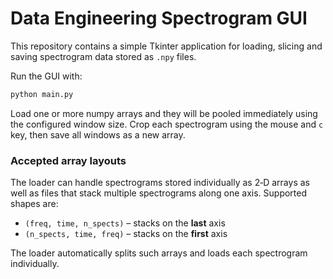 # Data Engineering Spectrogram GUI

This repository contains a simple Tkinter application for loading, slicing and saving spectrogram data stored as `.npy` files.

Run the GUI with:

```bash
python main.py
```

Load one or more numpy arrays and they will be pooled immediately using the configured window size. Crop each spectrogram using the mouse and `c` key, then save all windows as a new array.

### Accepted array layouts

The loader can handle spectrograms stored individually as 2‑D arrays as well as files
that stack multiple spectrograms along one axis. Supported shapes are:

- ``(freq, time, n_spects)`` – stacks on the **last** axis
- ``(n_spects, time, freq)`` – stacks on the **first** axis

The loader automatically splits such arrays and loads each spectrogram individually.
